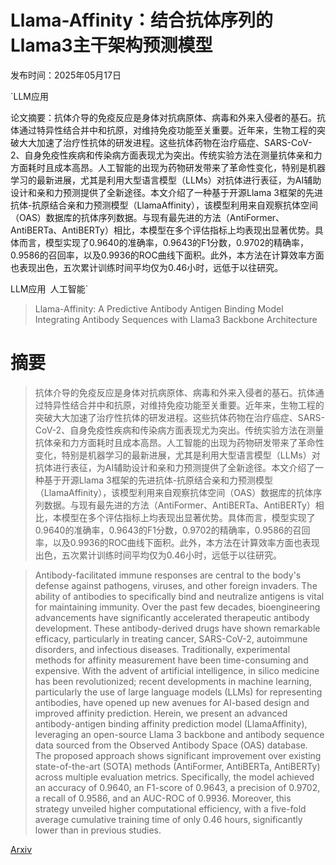 # Llama-Affinity：结合抗体序列的Llama3主干架构预测模型

发布时间：2025年05月17日

`LLM应用

论文摘要：抗体介导的免疫反应是身体对抗病原体、病毒和外来入侵者的基石。抗体通过特异性结合并中和抗原，对维持免疫功能至关重要。近年来，生物工程的突破大大加速了治疗性抗体的研发进程。这些抗体药物在治疗癌症、SARS-CoV-2、自身免疫性疾病和传染病方面表现尤为突出。传统实验方法在测量抗体亲和力方面耗时且成本高昂。人工智能的出现为药物研发带来了革命性变化，特别是机器学习的最新进展，尤其是利用大型语言模型（LLMs）对抗体进行表征，为AI辅助设计和亲和力预测提供了全新途径。本文介绍了一种基于开源Llama 3框架的先进抗体-抗原结合亲和力预测模型（LlamaAffinity），该模型利用来自观察抗体空间（OAS）数据库的抗体序列数据。与现有最先进的方法（AntiFormer、AntiBERTa、AntiBERTy）相比，本模型在多个评估指标上均表现出显著优势。具体而言，模型实现了0.9640的准确率，0.9643的F1分数，0.9702的精确率，0.9586的召回率，以及0.9936的ROC曲线下面积。此外，本方法在计算效率方面也表现出色，五次累计训练时间平均仅为0.46小时，远低于以往研究。

LLM应用` `人工智能`

> Llama-Affinity: A Predictive Antibody Antigen Binding Model Integrating Antibody Sequences with Llama3 Backbone Architecture

# 摘要

> 抗体介导的免疫反应是身体对抗病原体、病毒和外来入侵者的基石。抗体通过特异性结合并中和抗原，对维持免疫功能至关重要。近年来，生物工程的突破大大加速了治疗性抗体的研发进程。这些抗体药物在治疗癌症、SARS-CoV-2、自身免疫性疾病和传染病方面表现尤为突出。传统实验方法在测量抗体亲和力方面耗时且成本高昂。人工智能的出现为药物研发带来了革命性变化，特别是机器学习的最新进展，尤其是利用大型语言模型（LLMs）对抗体进行表征，为AI辅助设计和亲和力预测提供了全新途径。本文介绍了一种基于开源Llama 3框架的先进抗体-抗原结合亲和力预测模型（LlamaAffinity），该模型利用来自观察抗体空间（OAS）数据库的抗体序列数据。与现有最先进的方法（AntiFormer、AntiBERTa、AntiBERTy）相比，本模型在多个评估指标上均表现出显著优势。具体而言，模型实现了0.9640的准确率，0.9643的F1分数，0.9702的精确率，0.9586的召回率，以及0.9936的ROC曲线下面积。此外，本方法在计算效率方面也表现出色，五次累计训练时间平均仅为0.46小时，远低于以往研究。

> Antibody-facilitated immune responses are central to the body's defense against pathogens, viruses, and other foreign invaders. The ability of antibodies to specifically bind and neutralize antigens is vital for maintaining immunity. Over the past few decades, bioengineering advancements have significantly accelerated therapeutic antibody development. These antibody-derived drugs have shown remarkable efficacy, particularly in treating cancer, SARS-CoV-2, autoimmune disorders, and infectious diseases. Traditionally, experimental methods for affinity measurement have been time-consuming and expensive. With the advent of artificial intelligence, in silico medicine has been revolutionized; recent developments in machine learning, particularly the use of large language models (LLMs) for representing antibodies, have opened up new avenues for AI-based design and improved affinity prediction. Herein, we present an advanced antibody-antigen binding affinity prediction model (LlamaAffinity), leveraging an open-source Llama 3 backbone and antibody sequence data sourced from the Observed Antibody Space (OAS) database. The proposed approach shows significant improvement over existing state-of-the-art (SOTA) methods (AntiFormer, AntiBERTa, AntiBERTy) across multiple evaluation metrics. Specifically, the model achieved an accuracy of 0.9640, an F1-score of 0.9643, a precision of 0.9702, a recall of 0.9586, and an AUC-ROC of 0.9936. Moreover, this strategy unveiled higher computational efficiency, with a five-fold average cumulative training time of only 0.46 hours, significantly lower than in previous studies.

[Arxiv](https://arxiv.org/abs/2506.09052)